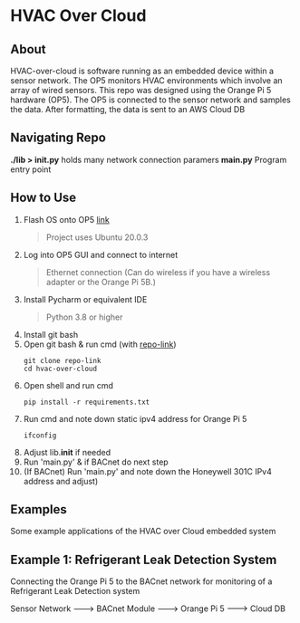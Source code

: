 # HVAC Over Cloud

## About
HVAC-over-cloud is software running as an embedded device within a sensor network. The OP5 monitors HVAC environments which involve an array of wired sensors. This repo was designed using the Orange Pi 5 hardware (OP5). The OP5 is connected to the sensor network and samples the data. After formatting, the data is sent to an AWS Cloud DB

## Navigating Repo

**./lib > __init__.py**  holds many network connection paramers
**main.py**  Program entry point

## How to Use
1. Flash OS onto OP5 [link](http://www.orangepi.org/html/hardWare/computerAndMicrocontrollers/service-and-support/Orange-pi-5.html)
   > Project uses Ubuntu 20.0.3
2. Log into OP5 GUI and connect to internet
   > Ethernet connection (Can do wireless if you have a wireless adapter or the Orange Pi 5B.)
3. Install Pycharm or equivalent IDE
   > Python 3.8 or higher
4. Install git bash 
5. Open git bash & run cmd (with [repo-link](https://github.com/caleanunoah/HVAC-over-cloud))
    ```commandline
    git clone repo-link
    cd hvac-over-cloud
   ```
6. Open shell and run cmd
   ```commandline
   pip install -r requirements.txt 
   ```
7. Run cmd and note down static ipv4 address for Orange Pi 5
    ```commandline
    ifconfig 
    ```
8. Adjust lib.__init__ if needed 
9. Run 'main.py' & if BACnet do next step
10. (If BACnet) Run 'main.py' and note down the Honeywell 301C IPv4 address and adjust)

## Examples
Some example applications of the HVAC over Cloud embedded system 

## Example 1: Refrigerant Leak Detection System
Connecting the Orange Pi 5 to the BACnet network for monitoring of a Refrigerant Leak Detection system

Sensor Network ---> BACnet Module ---> Orange Pi 5 ---> Cloud DB



